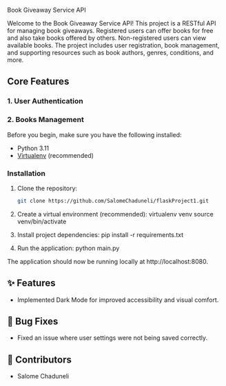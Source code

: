 Book Giveaway Service API

Welcome to the Book Giveaway Service API! This project is a RESTful API for managing book giveaways. Registered users can offer books for free and also take books offered by others. Non-registered users can view available books. The project includes user registration, book management, and supporting resources such as book authors, genres, conditions, and more.

## Core Features

### 1. User Authentication

### 2. Books Management

Before you begin, make sure you have the following installed:

- Python 3.11
- [Virtualenv](https://pypi.org/project/virtualenv/) (recommended)

### Installation

1. Clone the repository:

   ```bash
   git clone https://github.com/SalomeChaduneli/flaskProject1.git


2. Create a virtual environment (recommended):
virtualenv venv
source venv/bin/activate



3. Install project dependencies:
pip install -r requirements.txt


4. Run the application:
python main.py

The application should now be running locally at http://localhost:8080.



## ✨ Features
- Implemented Dark Mode for improved accessibility and visual comfort.

## 🐛 Bug Fixes
- Fixed an issue where user settings were not being saved correctly.

## 👥 Contributors
- Salome Chaduneli


